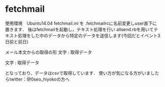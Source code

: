 # fetchmail
使用環境　Ubuntu14.04
fetchmail.ini を .fetchmailrcに名前変更しuser直下に置きます．
後はfetchmailを起動し，テキスト処理を行い
allsend.rbを用いてテキスト処理をした中のデータから特定のデータを送信します(今回だとイベント3日前と前日)

メール本文からの取得の形
文字 : 取得データ

文字 : 取得データ

となっており、データはcsvで取得しています．
使い方が気になる方がいましたらtwitter：@0seo_hiyokoの方へ
